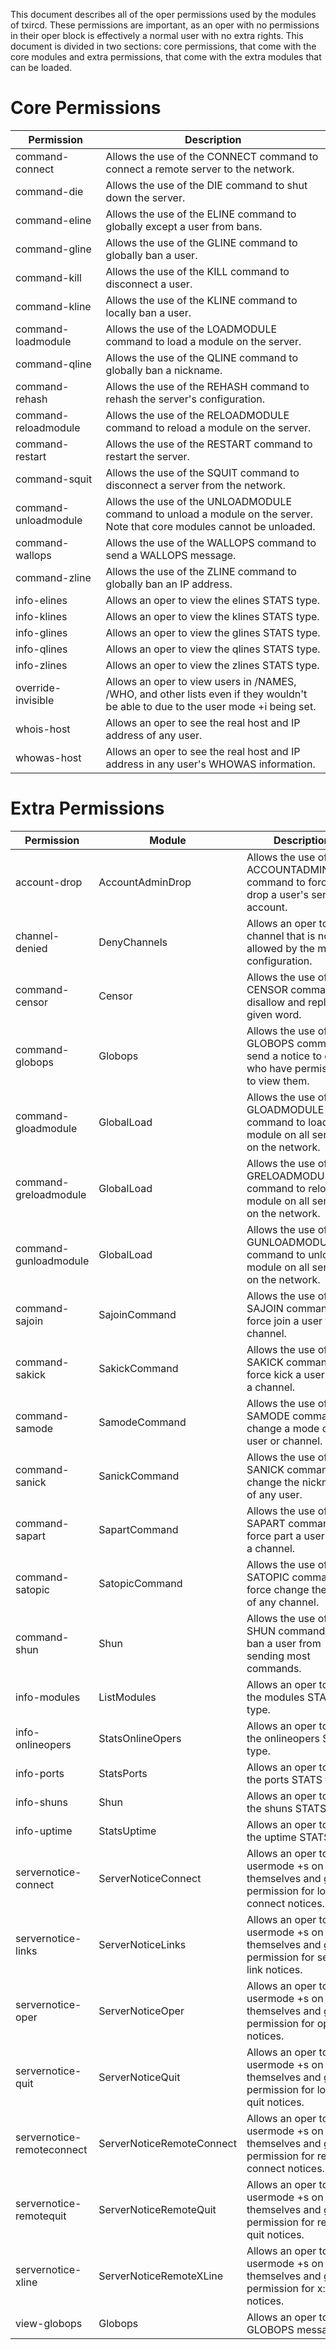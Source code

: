This document describes all of the oper permissions used by the modules of
txircd. These permissions are important, as an oper with no permissions in
their oper block is effectively a normal user with no extra rights. This
document is divided in two sections: core permissions, that come with the core
modules and extra permissions, that come with the extra modules that can be
loaded.

Core Permissions
================

Permission            | Description
----------------------|------------------------------------
command-connect       | Allows the use of the CONNECT command to connect a remote server to the network.
command-die           | Allows the use of the DIE command to shut down the server.
command-eline         | Allows the use of the ELINE command to globally except a user from bans.
command-gline         | Allows the use of the GLINE command to globally ban a user.
command-kill          | Allows the use of the KILL command to disconnect a user.
command-kline         | Allows the use of the KLINE command to locally ban a user.
command-loadmodule    | Allows the use of the LOADMODULE command to load a module on the server.
command-qline         | Allows the use of the QLINE command to globally ban a nickname.
command-rehash        | Allows the use of the REHASH command to rehash the server's configuration.
command-reloadmodule  | Allows the use of the RELOADMODULE command to reload a module on the server.
command-restart       | Allows the use of the RESTART command to restart the server.
command-squit         | Allows the use of the SQUIT command to disconnect a server from the network.
command-unloadmodule  | Allows the use of the UNLOADMODULE command to unload a module on the server. Note that core modules cannot be unloaded.
command-wallops       | Allows the use of the WALLOPS command to send a WALLOPS message.
command-zline         | Allows the use of the ZLINE command to globally ban an IP address.
info-elines           | Allows an oper to view the elines STATS type.
info-klines           | Allows an oper to view the klines STATS type.
info-glines           | Allows an oper to view the glines STATS type.
info-qlines           | Allows an oper to view the qlines STATS type.
info-zlines           | Allows an oper to view the zlines STATS type.
override-invisible    | Allows an oper to view users in /NAMES, /WHO, and other lists even if they wouldn't be able to due to the user mode +i being set.
whois-host            | Allows an oper to see the real host and IP address of any user.
whowas-host           | Allows an oper to see the real host and IP address in any user's WHOWAS information.


Extra Permissions
=================

Permission                | Module                    | Description
--------------------------|---------------------------|------------------------------------
account-drop              | AccountAdminDrop          | Allows the use of the ACCOUNTADMINDROP command to forcibly drop a user's service account.
channel-denied            | DenyChannels              | Allows an oper to join a channel that is not allowed by the module configuration.
command-censor            | Censor                    | Allows the use of the CENSOR command to disallow and replace a given word.
command-globops           | Globops                   | Allows the use of the GLOBOPS command to send a notice to opers who have permission to view them.
command-gloadmodule       | GlobalLoad                | Allows the use of the GLOADMODULE command to load a module on all servers on the network.
command-greloadmodule     | GlobalLoad                | Allows the use of the GRELOADMODULE command to reload a module on all servers on the network.
command-gunloadmodule     | GlobalLoad                | Allows the use of the GUNLOADMODULE command to unload a module on all servers on the network.
command-sajoin            | SajoinCommand             | Allows the use of the SAJOIN command to force join a user to a channel.
command-sakick            | SakickCommand             | Allows the use of the SAKICK command to force kick a user from a channel.
command-samode            | SamodeCommand             | Allows the use of the SAMODE command to change a mode on any user or channel.
command-sanick            | SanickCommand             | Allows the use of the SANICK command to change the nickname of any user.
command-sapart            | SapartCommand             | Allows the use of the SAPART command to force part a user from a channel.
command-satopic           | SatopicCommand            | Allows the use of the SATOPIC command to force change the topic of any channel.
command-shun              | Shun                      | Allows the use of the SHUN command to ban a user from sending most commands.
info-modules              | ListModules               | Allows an oper to view the modules STATS type.
info-onlineopers          | StatsOnlineOpers          | Allows an oper to view the onlineopers STATS type.
info-ports                | StatsPorts                | Allows an oper to view the ports STATS type.
info-shuns                | Shun                      | Allows an oper to view the shuns STATS type.
info-uptime               | StatsUptime               | Allows an oper to view the uptime STATS type.
servernotice-connect      | ServerNoticeConnect       | Allows an oper to set usermode +s on themselves and grants permission for local connect notices.
servernotice-links        | ServerNoticeLinks         | Allows an oper to set usermode +s on themselves and grants permission for server link notices.
servernotice-oper         | ServerNoticeOper          | Allows an oper to set usermode +s on themselves and grants permission for oper notices.
servernotice-quit         | ServerNoticeQuit          | Allows an oper to set usermode +s on themselves and grants permission for local quit notices.
servernotice-remoteconnect| ServerNoticeRemoteConnect | Allows an oper to set usermode +s on themselves and grants permission for remote connect notices.
servernotice-remotequit   | ServerNoticeRemoteQuit    | Allows an oper to set usermode +s on themselves and grants permission for remote quit notices.
servernotice-xline        | ServerNoticeRemoteXLine   | Allows an oper to set usermode +s on themselves and grants permission for x:line notices.
view-globops              | Globops                   | Allows an oper to see GLOBOPS messages.